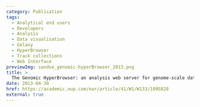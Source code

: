 ```yaml
---
category: Publication
tags:
  - Analytical end users
  - Developers
  - Analysis
  - Data visualisation
  - Galaxy
  - HyperBrowser
  - Track collections
  - Web Interface
previewImg: sandve_genomic-hyperBrowser_2013.png
title: >
  The Genomic HyperBrowser: an analysis web server for genome-scale data
date: 2013-04-30
href: https://academic.oup.com/nar/article/41/W1/W133/1095828
external: true
---
```


